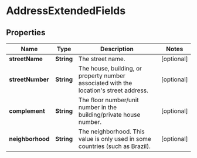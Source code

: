 
# AddressExtendedFields

## Properties
Name | Type | Description | Notes
------------ | ------------- | ------------- | -------------
**streetName** | **String** | The street name. |  [optional]
**streetNumber** | **String** | The house, building, or property number associated with the location&#39;s street address. |  [optional]
**complement** | **String** | The floor number/unit number in the building/private house number. |  [optional]
**neighborhood** | **String** | The neighborhood. This value is only used in some countries (such as Brazil). |  [optional]



